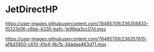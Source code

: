 # JetDirectHP
https://user-images.githubusercontent.com/78485709/236356833-f0323d16-c6bb-4330-bafc-1e96ea3cc07d.mov

https://user-images.githubusercontent.com/78485709/236357815-af8d3950-c610-41e4-9b7b-3dadaa463d71.mov
